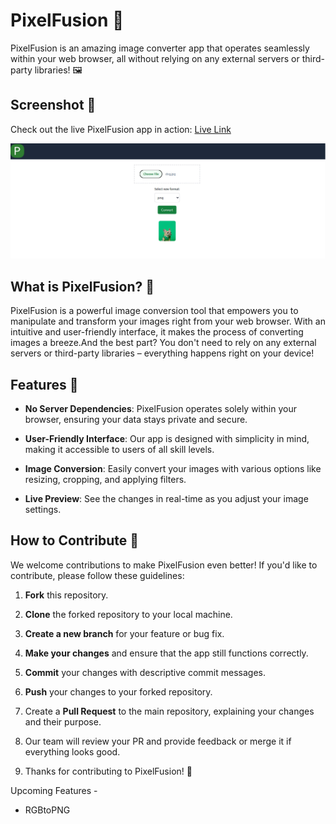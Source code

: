 # PixelFusion 🌟

PixelFusion is an amazing image converter app that operates seamlessly within your web browser, all without relying on any external servers or third-party libraries! 🖼️

## Screenshot 📸

Check out the live PixelFusion app in action: [Live Link](https://pixelfusion.vercel.app)

![Screenshot](/screenshot.jpg)

## What is PixelFusion? 🚀

PixelFusion is a powerful image conversion tool that empowers you to manipulate and transform your images right from your web browser. With an intuitive and user-friendly interface, it makes the process of converting images a breeze.And the best part? You don't need to rely on any external servers or third-party libraries – everything happens right on your device!

## Features 🎉

- **No Server Dependencies**: PixelFusion operates solely within your browser, ensuring your data stays private and secure.

- **User-Friendly Interface**: Our app is designed with simplicity in mind, making it accessible to users of all skill levels.

- **Image Conversion**: Easily convert your images with various options like resizing, cropping, and applying filters.

- **Live Preview**: See the changes in real-time as you adjust your image settings.

## How to Contribute 🤝

We welcome contributions to make PixelFusion even better! If you'd like to contribute, please follow these guidelines:

1. **Fork** this repository.

2. **Clone** the forked repository to your local machine.

3. **Create a new branch** for your feature or bug fix.

4. **Make your changes** and ensure that the app still functions correctly.

5. **Commit** your changes with descriptive commit messages.

6. **Push** your changes to your forked repository.

7. Create a **Pull Request** to the main repository, explaining your changes and their purpose.

8. Our team will review your PR and provide feedback or merge it if everything looks good.

9. Thanks for contributing to PixelFusion! 🙌


Upcoming Features - 

- RGBtoPNG
